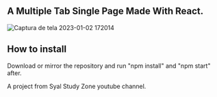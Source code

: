 ## A Multiple Tab Single Page Made With React.
![Captura de tela 2023-01-02 172014](https://user-images.githubusercontent.com/68788167/210275404-1138548a-f9cb-447c-964c-55f2e257f52e.jpg)

## How to install
Download or mirror the repository and run "npm install" and "npm start" after.

A project from Syal Study Zone youtube channel.
